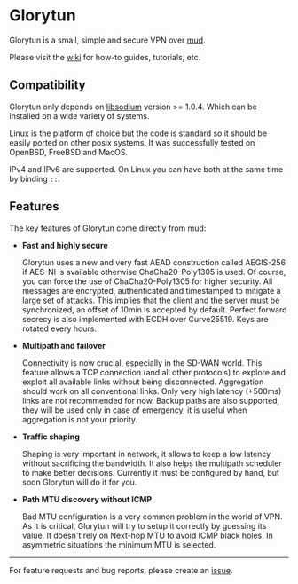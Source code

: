 # Glorytun

Glorytun is a small, simple and secure VPN over [mud](https://github.com/angt/mud).

Please visit the [wiki](https://github.com/angt/glorytun/wiki) for how-to guides, tutorials, etc.

## Compatibility

Glorytun only depends on [libsodium](https://github.com/jedisct1/libsodium) version >= 1.0.4.
Which can be installed on a wide variety of systems.

Linux is the platform of choice but the code is standard so it should be easily ported on other posix systems.
It was successfully tested on OpenBSD, FreeBSD and MacOS.

IPv4 and IPv6 are supported.
On Linux you can have both at the same time by binding `::`.

## Features

The key features of Glorytun come directly from mud:

 * **Fast and highly secure**

   Glorytun uses a new and very fast AEAD construction called AEGIS-256 if AES-NI is available otherwise ChaCha20-Poly1305 is used.
   Of course, you can force the use of ChaCha20-Poly1305 for higher security.
   All messages are encrypted, authenticated and timestamped to mitigate a large set of attacks.
   This implies that the client and the server must be synchronized, an offset of 10min is accepted by default.
   Perfect forward secrecy is also implemented with ECDH over Curve25519. Keys are rotated every hours.

 * **Multipath and failover**

   Connectivity is now crucial, especially in the SD-WAN world.
   This feature allows a TCP connection (and all other protocols) to explore and exploit all available links without being disconnected.
   Aggregation should work on all conventional links.
   Only very high latency (+500ms) links are not recommended for now.
   Backup paths are also supported, they will be used only in case of emergency, it is useful when aggregation is not your priority.

 * **Traffic shaping**

   Shaping is very important in network, it allows to keep a low latency without sacrificing the bandwidth.
   It also helps the multipath scheduler to make better decisions.
   Currently it must be configured by hand, but soon Glorytun will do it for you.

 * **Path MTU discovery without ICMP**

   Bad MTU configuration is a very common problem in the world of VPN.
   As it is critical, Glorytun will try to setup it correctly by guessing its value.
   It doesn't rely on Next-hop MTU to avoid ICMP black holes.
   In asymmetric situations the minimum MTU is selected.

---

For feature requests and bug reports, please create an [issue](https://github.com/angt/glorytun/issues).
